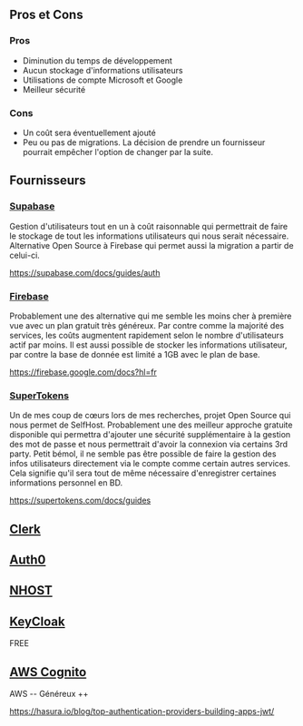 ## Pros et Cons
### Pros
- Diminution du temps de développement
- Aucun stockage d'informations utilisateurs
- Utilisations de compte Microsoft et Google
- Meilleur sécurité

### Cons
- Un coût sera éventuellement ajouté
- Peu ou pas de migrations. La décision de prendre un fournisseur pourrait empêcher l'option de changer par la suite.

## Fournisseurs
### [Supabase](https://supabase.com/pricing)
Gestion d'utilisateurs tout en un à coût raisonnable qui permettrait de faire le stockage de tout les informations utilisateurs qui nous serait nécessaire. Alternative Open Source à Firebase qui permet aussi la migration a partir de celui-ci.

https://supabase.com/docs/guides/auth

### [Firebase](https://firebase.google.com/pricing)
Probablement une des alternative qui me semble les moins cher à première vue avec un plan gratuit très généreux. Par contre comme la majorité des services, les coûts augmentent rapidement selon le nombre d'utilisateurs actif par moins. Il est aussi possible de stocker les informations utilisateur, par contre la base de donnée est limité a 1GB avec le plan de base.

https://firebase.google.com/docs?hl=fr

### [SuperTokens](https://supertokens.com/pricing)
Un de mes coup de cœurs lors de mes recherches, projet Open Source qui nous permet de SelfHost. Probablement une des meilleur approche gratuite disponible qui permettra d'ajouter une sécurité supplémentaire à la gestion des mot de passe et nous permettrait d'avoir la connexion via certains 3rd party. Petit bémol, il ne semble pas être possible de faire la gestion des infos utilisateurs directement via le compte comme certain autres services. Cela signifie qu'il sera tout de même nécessaire d'enregistrer certaines informations personnel en BD. 

https://supertokens.com/docs/guides

## [Clerk](https://clerk.com/pricing)


## [Auth0](https://auth0.com/)


## [NHOST](https://nhost.io/pricing)

## [KeyCloak](https://www.keycloak.org/)
FREE

## [AWS Cognito](https://aws.amazon.com/fr/cognito/)
AWS --
Généreux ++





https://hasura.io/blog/top-authentication-providers-building-apps-jwt/
